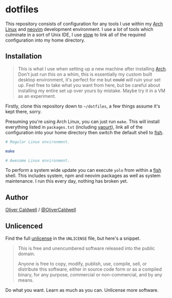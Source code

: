 # dotfiles

This repository consists of configuration for any tools I use within my [Arch Linux][arch] and [neovim][] development environment. I use a *lot* of tools which culminate in a sort of Unix IDE, I use [stow][] to link all of the required configuration into my home directory.

## Installation

> This is what I use when setting up a new machine after installing [Arch][]. Don't just run this on a whim, this is essentially my custom built desktop environment, it's perfect for me but <del>could</del> *will* ruin your set up. Feel free to take what you want from here, but be careful about installing my entire set up over yours by mistake. Maybe try it in a VM as an experiment.

Firstly, clone this repository down to `~/dotfiles`, a few things assume it's kept there, sorry.

Presuming you're using Arch Linux, you can just run `make`. This will install everything listed in `packages.txt` (including [yaourt][]), link all of the configuration into your home directory then switch the default shell to [fish][].

```bash
# Regular Linux environment.

make

# Awesome Linux environment.
```

To perform a system wide update you can execute `yolo` from within a [fish][] shell. This includes system, npm and neovim packages as well as system maintenance. I run this every day, nothing has broken yet.

## Author

[Oliver Caldwell][site] / [@OliverCaldwell][twitter]

## Unlicenced

Find the full [unlicense][] in the `UNLICENSE` file, but here's a snippet.

>This is free and unencumbered software released into the public domain.
>
>Anyone is free to copy, modify, publish, use, compile, sell, or distribute this software, either in source code form or as a compiled binary, for any purpose, commercial or non-commercial, and by any means.

Do what you want. Learn as much as you can. Unlicense more software.

[unlicense]: http://unlicense.org/
[site]: http://oli.me.uk/
[twitter]: https://twitter.com/OliverCaldwell
[arch]: https://www.archlinux.org/
[stow]: http://www.gnu.org/software/stow/
[yaourt]: https://aur.archlinux.org/packages/yaourt/
[aur]: https://aur.archlinux.org/
[compton]: https://wiki.archlinux.org/index.php/Compton
[fish]: http://fishshell.com/
[antergos]: https://antergos.com/
[neovim]: https://neovim.io/
[emacs]: https://www.gnu.org/software/emacs/
